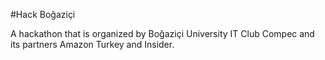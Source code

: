 #Hack Boğaziçi

A hackathon that is organized by Boğaziçi University IT Club Compec and its partners Amazon Turkey and Insider.